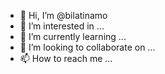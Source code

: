 - 👋 Hi, I’m @bilatinamo
- 👀 I’m interested in ...
- 🌱 I’m currently learning ...
- 💞️ I’m looking to collaborate on ...
- 📫 How to reach me ...

<!---
bilatinamo/bilatinamo is a ✨ special ✨ repository because its `README.md` (this file) appears on your GitHub profile.
You can click the Preview link to take a look at your changes.
--->
